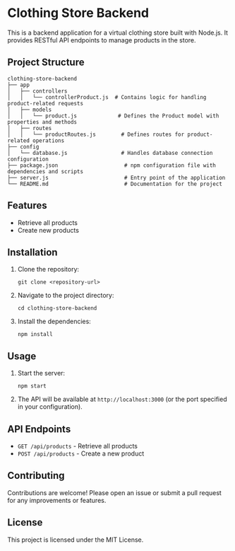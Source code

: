 # Clothing Store Backend

This is a backend application for a virtual clothing store built with Node.js. It provides RESTful API endpoints to manage products in the store.

## Project Structure

```
clothing-store-backend
├── app
│   ├── controllers
│   │   └── controllerProduct.js  # Contains logic for handling product-related requests
│   ├── models
│   │   └── product.js             # Defines the Product model with properties and methods
│   ├── routes
│   │   └── productRoutes.js        # Defines routes for product-related operations
├── config
│   └── database.js                 # Handles database connection configuration
├── package.json                     # npm configuration file with dependencies and scripts
├── server.js                        # Entry point of the application
└── README.md                        # Documentation for the project
```

## Features

- Retrieve all products
- Create new products

## Installation

1. Clone the repository:
   ```
   git clone <repository-url>
   ```

2. Navigate to the project directory:
   ```
   cd clothing-store-backend
   ```

3. Install the dependencies:
   ```
   npm install
   ```

## Usage

1. Start the server:
   ```
   npm start
   ```

2. The API will be available at `http://localhost:3000` (or the port specified in your configuration).

## API Endpoints

- `GET /api/products` - Retrieve all products
- `POST /api/products` - Create a new product

## Contributing

Contributions are welcome! Please open an issue or submit a pull request for any improvements or features.

## License

This project is licensed under the MIT License.


